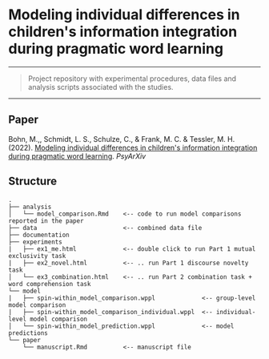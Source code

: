 # Modeling individual differences in children's information integration during pragmatic word learning

------------------------------------------------------------------------

> Project repository with experimental procedures, data files and analysis scripts associated with the studies.

------------------------------------------------------------------------

## Paper

Bohn, M.,, Schmidt, L. S., Schulze, C., & Frank, M. C. & Tessler, M. H. (2022). [Modeling individual differences in children's information integration during pragmatic word learning](https://psyarxiv.com/4xqsw). *PsyArXiv*

## Structure

```
.
├── analysis
│   └── model_comparison.Rmd    <-- code to run model comparisons reported in the paper
├── data                        <-- combined data file
├── documentation               
├── experiments
|   ├── ex1_me.html             <-- double click to run Part 1 mutual exclusivity task
|   ├── ex2_novel.html          <-- .. run Part 1 discourse novelty task
│   └── ex3_combination.html    <-- .. run Part 2 combination task + word comprehension task
└── model  
|   ├── spin-within_model_comparison.wppl             <-- group-level model comparison
|   ├── spin-within_model_comparison_individual.wppl  <-- individual-level model comparison
│   └── spin-within_model_prediction.wppl             <-- model predictions
└── paper
    └── manuscript.Rmd          <-- manuscript file 
```
